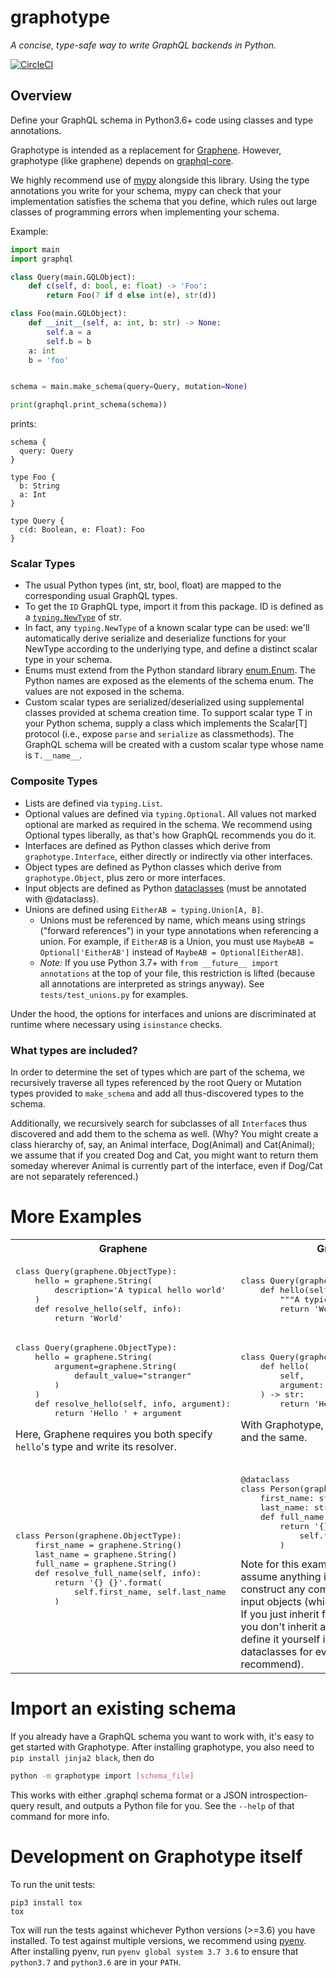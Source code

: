 # graphotype

*A concise, type-safe way to write GraphQL backends in Python.*

[![CircleCI](https://circleci.com/gh/benkuhn/graphotype/tree/master.svg?style=svg)](https://circleci.com/gh/benkuhn/graphotype/tree/master)

## Overview

Define your GraphQL schema in Python3.6+ code using classes and type annotations.

Graphotype is intended as a replacement for [Graphene](https://graphene-python.org/). However, graphotype (like graphene) depends on [graphql-core](https://github.com/graphql-python/graphql-core).

We highly recommend use of [mypy](http://mypy-lang.blogspot.com/) alongside this
library. Using the type annotations you write for your schema, mypy can check that your
implementation satisfies the schema that you define, which rules out large
classes of programming errors when implementing your schema.

Example:
```py
import main
import graphql

class Query(main.GQLObject):
    def c(self, d: bool, e: float) -> 'Foo':
        return Foo(7 if d else int(e), str(d))

class Foo(main.GQLObject):
    def __init__(self, a: int, b: str) -> None:
        self.a = a
        self.b = b
    a: int
    b = 'foo'


schema = main.make_schema(query=Query, mutation=None)

print(graphql.print_schema(schema))
```
prints:
```
schema {
  query: Query
}

type Foo {
  b: String
  a: Int
}

type Query {
  c(d: Boolean, e: Float): Foo
}
```

### Scalar Types
- The usual Python types (int, str, bool, float) are mapped to the corresponding usual GraphQL types.
- To get the `ID` GraphQL type, import it from this package. ID is defined as a [`typing.NewType`](https://docs.python.org/3/library/typing.html#newtype) of str.
- In fact, any `typing.NewType` of a known scalar type can be used: we'll automatically derive serialize and deserialize functions for your NewType according to the underlying type, and define a distinct scalar type in your schema.
- Enums must extend from the Python standard library [enum.Enum](https://docs.python.org/3/library/enum.html). The Python names are exposed as the elements of the schema enum. The values are not exposed in the schema.
- Custom scalar types are serialized/deserialized using supplemental classes provided at schema creation time. To support scalar type T in your Python schema, supply a class which implements the Scalar[T] protocol (i.e., expose `parse` and `serialize` as classmethods). The GraphQL schema will be created with a custom scalar type whose name is `T.__name__`.

### Composite Types

- Lists are defined via `typing.List`.
- Optional values are defined via `typing.Optional`. All values not marked optional are marked as required in the schema. We recommend using Optional types liberally, as that's how GraphQL recommends you do it.
- Interfaces are defined as Python classes which derive from `graphotype.Interface`, either directly or indirectly via other interfaces.
- Object types are defined as Python classes which derive from `graphotype.Object`, plus zero or more interfaces.
- Input objects are defined as Python [dataclasses](https://docs.python.org/3/library/dataclasses.html) (must be annotated with @dataclass).
- Unions are defined using `EitherAB = typing.Union[A, B]`.
  - Unions must be referenced by name, which means using strings ("forward references") in your type annotations when referencing a union.
    For example, if `EitherAB` is a Union, you must use `MaybeAB = Optional['EitherAB']` instead of `MaybeAB = Optional[EitherAB]`.
  - *Note:* If you use Python 3.7+ with `from __future__ import annotations` at the top of your file, this restriction is lifted (because all annotations are interpreted as strings anyway). See `tests/test_unions.py` for examples.

Under the hood, the options for interfaces and unions are discriminated at runtime where necessary using `isinstance` checks.

### What types are included?

In order to determine the set of types which are part of the schema, we recursively traverse all types referenced by the root Query or Mutation types provided to `make_schema` and add all thus-discovered types to the schema.

Additionally, we recursively search for subclasses of all `Interface`s thus discovered and add them to the schema as well. (Why? You might create a class hierarchy of, say, an Animal interface, Dog(Animal) and Cat(Animal); we assume that if you created Dog and Cat, you might want to return them someday wherever Animal is currently part of the interface, even if Dog/Cat are not separately referenced.)

# More Examples

<table>
<tr>
    <th>Graphene</th><th>Graphotype</th>
</tr>
<tr>
<td>
<pre lang="python">
class Query(graphene.ObjectType):
    hello = graphene.String(
        description='A typical hello world'
    )
    def resolve_hello(self, info):
        return 'World'
</pre>
</td>
<td>
<pre lang="python">
class Query(graphotype.Object):
    def hello(self) -> str:
        """A typical hello world"""
        return 'World'
</pre>
</td>
</tr>

<tr>
<td>
<pre lang="python">
class Query(graphene.ObjectType):
    hello = graphene.String(
        argument=graphene.String(
            default_value="stranger"
        )
    )
    def resolve_hello(self, info, argument):
        return 'Hello ' + argument
</pre>

Here, Graphene requires you both specify `hello`'s type and write its resolver.

</td>
<td>
<pre lang="python">
class Query(graphotype.Object):
    def hello(
        self,
        argument: str = "stranger"
    ) -> str:
        return 'Hello ' + argument
</pre>

With Graphotype, the definitions are one and the same.

</td>
</tr>

<tr>
<td>
<pre lang="python">
class Person(graphene.ObjectType):
    first_name = graphene.String()
    last_name = graphene.String()
    full_name = graphene.String()
    def resolve_full_name(self, info):
        return '{} {}'.format(
            self.first_name, self.last_name
        )
</pre>
</td>
<td>
<pre lang="python">
@dataclass
class Person(graphotype.Object):
    first_name: str
    last_name: str
    def full_name(self) -> str:
        return '{} {}'.format(
            self.first_name, self.last_name
        )
</pre>
Note for this example: Graphotype does not assume anything in particular about
how to construct any composite types other than input objects (which must be dataclasses).
If you just inherit from `graphotype.Object` you don't inherit any constructor;
you can define it yourself if you like, or use dataclasses for everything (which we recommend).
</td>
</tr>
</table>


# Import an existing schema

If you already have a GraphQL schema you want to work with, it's easy to get started with Graphotype.
After installing graphotype, you also need to `pip install jinja2 black`, then do

```bash
python -m graphotype import [schema_file]
```

This works with either .graphql schema format or a JSON introspection-query result, and outputs a Python file for you.
See the `--help` of that command for more info.


# Development on Graphotype itself

To run the unit tests:
```
pip3 install tox
tox
```

Tox will run the tests against whichever Python versions (>=3.6) you have installed. To test against multiple versions, we recommend using [pyenv](https://github.com/pyenv/pyenv). After installing pyenv, run `pyenv global system 3.7 3.6` to ensure that `python3.7` and `python3.6` are in your `PATH`.
